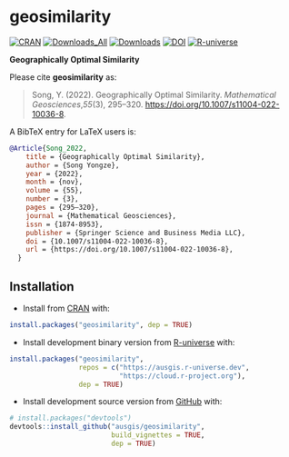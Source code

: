 
<!-- README.md is generated from README.Rmd. Please edit that file -->

# geosimilarity

<!-- badges: start -->

[![CRAN](https://www.r-pkg.org/badges/version/geosimilarity)](https://CRAN.R-project.org/package=geosimilarity)
[![Downloads_All](https://badgen.net/cran/dt/geosimilarity?color=orange)](https://CRAN.R-project.org/package=geosimilarity)
[![Downloads](https://cranlogs.r-pkg.org/badges/geosimilarity)](https://CRAN.R-project.org/package=geosimilarity)
[![DOI](https://ausgis.github.io/badges/gos_paper.svg)](https://doi.org/10.1007/s11004-022-10036-8)
[![R-universe](https://ausgis.r-universe.dev/badges/geosimilarity)](https://ausgis.r-universe.dev/geosimilarity)

<!-- badges: end -->

**Geographically Optimal Similarity**

Please cite **geosimilarity** as:

> Song, Y. (2022). Geographically Optimal Similarity. *Mathematical
> Geosciences*,*55*(3), 295–320.
> <https://doi.org/10.1007/s11004-022-10036-8>.

A BibTeX entry for LaTeX users is:

``` bib
@Article{Song_2022,
    title = {Geographically Optimal Similarity},
    author = {Song Yongze},
    year = {2022},
    month = {nov},
    volume = {55},
    number = {3},
    pages = {295–320},
    journal = {Mathematical Geosciences},
    issn = {1874-8953},
    publisher = {Springer Science and Business Media LLC},
    doi = {10.1007/s11004-022-10036-8},
    url = {https://doi.org/10.1007/s11004-022-10036-8},
  }
```

## Installation

- Install from [CRAN](https://CRAN.R-project.org/package=geosimilarity)
  with:

``` r
install.packages("geosimilarity", dep = TRUE)
```

- Install development binary version from
  [R-universe](https://ausgis.r-universe.dev/geosimilarity) with:

``` r
install.packages("geosimilarity",
                 repos = c("https://ausgis.r-universe.dev",
                           "https://cloud.r-project.org"),
                 dep = TRUE)
```

- Install development source version from
  [GitHub](https://github.com/ausgis/geosimilarity) with:

``` r
# install.packages("devtools")
devtools::install_github("ausgis/geosimilarity",
                         build_vignettes = TRUE,
                         dep = TRUE)
```
